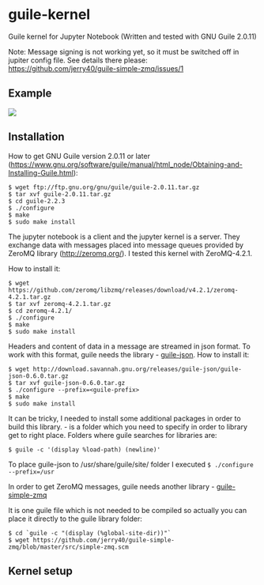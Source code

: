 # guile-kernel
Guile kernel for Jupyter Notebook (Written and tested with GNU Guile 2.0.11)

Note: Message signing is not working yet, so it must be switched off in jupiter config file. See details there please: https://github.com/jerry40/guile-simple-zmq/issues/1

## Example
![](Demo1.png)

## Installation
How to get GNU Guile version 2.0.11 or later (https://www.gnu.org/software/guile/manual/html_node/Obtaining-and-Installing-Guile.html):
```
$ wget ftp://ftp.gnu.org/gnu/guile/guile-2.0.11.tar.gz
$ tar xvf guile-2.0.11.tar.gz
$ cd guile-2.2.3
$ ./configure
$ make
$ sudo make install
```

The jupyter notebook is a client and the jupyter kernel is a server. They exchange data with messages placed into message queues provided by ZeroMQ library (http://zeromq.org/). I tested this kernel with ZeroMQ-4.2.1.

How to install it:
```
$ wget https://github.com/zeromq/libzmq/releases/download/v4.2.1/zeromq-4.2.1.tar.gz
$ tar xvf zeromq-4.2.1.tar.gz
$ cd zeromq-4.2.1/
$ ./configure
$ make
$ sudo make install
```

Headers and content of data in a message are streamed in json format. To work with this format, guile needs the library - [guile-json](https://github.com/aconchillo/guile-json). How to install it:
```
$ wget http://download.savannah.gnu.org/releases/guile-json/guile-json-0.6.0.tar.gz
$ tar xvf guile-json-0.6.0.tar.gz
$ ./configure --prefix=<guile-prefix>
$ make
$ sudo make install
```
It can be tricky, I needed to install some additional packages in order to build this library. <guile-prefix> - is a folder which you need to specify in order to library get to right place. Folders where guile searches for libraries are:
```
$ guile -c '(display %load-path) (newline)'
```
To place guile-json to /usr/share/guile/site/ folder I executed ```$ ./configure --prefix=/usr```

In order to get ZeroMQ messages, guile needs another library - [guile-simple-zmq](https://github.com/jerry40/guile-simple-zmq)

It is one guile file which is not needed to be compiled so actually you can place it directly to the guile library folder:
```
$ cd `guile -c "(display (%global-site-dir))"`
$ wget https://github.com/jerry40/guile-simple-zmq/blob/master/src/simple-zmq.scm
```

## Kernel setup

